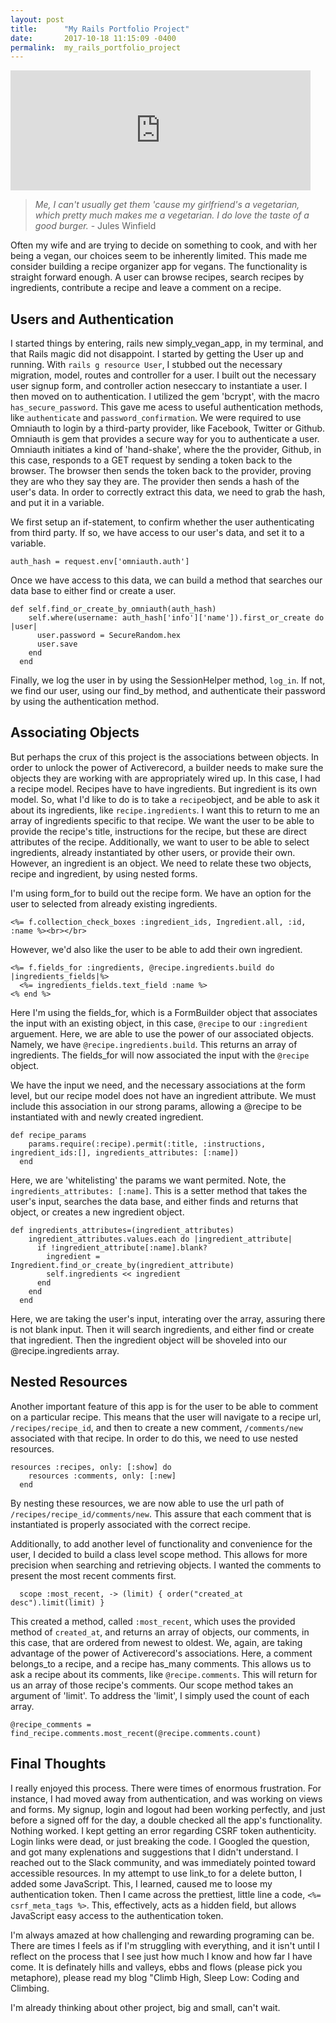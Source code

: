 ```yaml
---
layout: post
title:      "My Rails Portfolio Project"
date:       2017-10-18 11:15:09 -0400
permalink:  my_rails_portfolio_project
---
```


<iframe src="https://giphy.com/embed/CDH0spsSaqQUg" width="480" height="192" frameBorder="0" class="giphy-embed" allowFullScreen></iframe><p><a href="https://giphy.com/gifs/pulp-fiction-funny-CDH0spsSaqQUg"></a></p>


> *Me, I can't usually get them 'cause my girlfriend's a vegetarian, which pretty much makes me a vegetarian. I do love the taste of a good burger.*                   - Jules Winfield



Often my wife and are trying to decide on something to cook, and with her being a vegan, our choices seem to be inherently limited.  This made me consider building a recipe organizer app for vegans.  The functionality is straight forward enough.  A user can browse recipes,  search recipes by ingredients, contribute a recipe and leave a comment on a recipe.

## Users and Authentication

I started things by entering, rails new simply_vegan_app, in my terminal, and that Rails magic did not disappoint.  I started by getting the User up and running.  With `rails g resource User`, I stubbed out  the necessary migration, model, routes and controller for a user.  I built out the necessary user signup form, and controller action neseccary to instantiate a user.  I then moved on to authentication.  I utilized the gem 'bcrypt', with the macro `has_secure_password`.  This gave me acess to useful authentication methods, like `authenticate` and `password_confirmation`.  We were required to use Omniauth to login by a third-party provider, like Facebook, Twitter or Github.  Omniauth is gem that provides a secure way for you to authenticate a user.  Omniauth initiates a kind of 'hand-shake', where the the provider, Github, in this case, responds to a GET request by sending a token back to the browser.  The browser then sends the token back to the provider, proving they are who they say they are.  The provider then sends a hash of the user's data.  In order to correctly extract this data, we need to grab the hash, and put it in a variable.

We first setup an if-statement, to confirm whether the user authenticating from third party.  If so, we have access to our user's data, and set it to a variable.

```
auth_hash = request.env['omniauth.auth']
```

Once we have access to this data, we can build a method that searches our data base to either find or create a user.

```
def self.find_or_create_by_omniauth(auth_hash)
    self.where(username: auth_hash['info']['name']).first_or_create do |user|
      user.password = SecureRandom.hex
      user.save
    end
  end 
```

Finally, we log the user in by using the SessionHelper method, `log_in`.  If not, we find our user, using our find_by method, and authenticate their password by using the authentication method. 

## Associating Objects

But perhaps the crux of this project is the associations between objects.  In order to unlock the power of Activerecord, a builder needs to make sure the objects they are working with are appropriately wired up.  In this case, I had a recipe model.  Recipes have to have ingredients.  But ingredient is its own model.  So, what I'd like to do is to take a `recipe`object, and be able to ask it about its ingredients, like `recipe.ingredients`.  I want this to return to me an array of ingredients specific to that recipe.  We want the user to be able to provide the recipe's title, instructions for the recipe, but these are direct attributes of the recipe.  Additionally, we want to user to be able to select ingredients, already instantiated by other users, or provide their own.  However, an ingredient is an object.  We need to relate these two objects, recipe and ingredient, by using nested forms.   

I'm using form_for to build out the recipe form.  We have an option for the user to selected from already existing ingredients.


```
<%= f.collection_check_boxes :ingredient_ids, Ingredient.all, :id, :name %><br></br>
```

However, we'd also like the user to be able to add their own ingredient.

```
<%= f.fields_for :ingredients, @recipe.ingredients.build do |ingredients_fields|%>
  <%= ingredients_fields.text_field :name %>
<% end %>
```

Here I'm using the fields_for, which is a FormBuilder object that associates the input with an existing object, in this case, `@recipe` to our `:ingredient` arguement.  Here, we are able to use the power of our associated objects.  Namely, we have `@recipe.ingredients.build`. This returns an array of ingredients.  The fields_for will now associated the input with the `@recipe` object.    

We have the input we need, and the necessary associations at the form level, but our recipe model does not have an ingredient attribute.  We must include this association in our strong params, allowing a @recipe to be instantiated with and newly created ingredient.  

```
def recipe_params
    params.require(:recipe).permit(:title, :instructions, ingredient_ids:[], ingredients_attributes: [:name])
  end
```

Here, we are 'whitelisting' the params we want permited.  Note, the `ingredients_attributes: [:name]`.  This is a setter method that takes the user's input, searches the data base, and either finds and returns that object, or creates a new ingredient object.  

```
def ingredients_attributes=(ingredient_attributes)
    ingredient_attributes.values.each do |ingredient_attribute|
      if !ingredient_attribute[:name].blank?
        ingredient = Ingredient.find_or_create_by(ingredient_attribute)
        self.ingredients << ingredient
      end
    end
  end
```

Here, we are taking the user's input, interating over the array, assuring there is not blank input.  Then it will search ingredients, and either find or create that ingredient.  Then the ingredient object will be shoveled into our @recipe.ingredients array.  

## Nested Resources

Another important feature of this app is for the user to be able to comment on a particular recipe.  This means that the user will navigate to a recipe url, `/recipes/recipe_id`, and then to create a new comment, `/comments/new` associated with that recipe.  In order to do this, we need to use nested resources.  

```
resources :recipes, only: [:show] do
    resources :comments, only: [:new]
  end
```

By nesting these resources, we are now able to use the url path of `/recipes/recipe_id/comments/new`.  This assure that each comment that is instantiated is properly associated with the correct recipe. 

Additionally, to add another level of functionality and convenience for the user, I decided to build a class level scope method.  This allows for more precision when searching and retrieving objects.  I wanted the comments to present the most recent comments first.  

```
  scope :most_recent, -> (limit) { order("created_at desc").limit(limit) }
```

This created a method, called `:most_recent`, which uses the provided method of `created_at`, and returns an array of objects, our comments, in this case, that are ordered from newest to oldest.  We, again, are taking advantage of the power of  Activerecord's associations.  Here, a comment belongs_to a recipe, and a recipe has_many comments.  This allows us to ask a recipe about its comments, like `@recipe.comments`.  This will return for us an array of those recipe's comments.  Our scope method takes an argument of 'limit'.  To address the 'limit', I simply used the count of each array.  

```
@recipe_comments = find_recipe.comments.most_recent(@recipe.comments.count)
```


## Final Thoughts

I really enjoyed this process.  There were times of enormous frustration.  For instance, I had moved away from authentication, and was working on views and forms.  My signup, login and logout had been working perfectly, and just before a signed off for the day, a double checked all the app's functionality.  Nothing worked.  I kept getting an error regarding  CSRF token authenticity.  Login links were dead, or just breaking the code.  I Googled the question, and got many explenations and suggestions that I didn't understand.  I reached out to the Slack community, and was immediately pointed toward accessible resources.  In my attempt to use link_to for a delete button, I added some JavaScript.  This, I learned, caused me to loose my authentication token.  Then I came across the prettiest, little line a code, `<%= csrf_meta_tags %>`.  This, effectively, acts as a hidden field, but allows JavaScript easy access to the authentication token.  

I'm always amazed at how challenging and rewarding programing can be.  There are times I feels as if I'm struggling with everything, and it isn't until I reflect on the process that I see just how much I know and how far I have come.  It  is definately hills and valleys, ebbs and flows (please pick you metaphore), please read my blog "Climb High, Sleep Low: Coding and Climbing.  

I'm already thinking about other project, big and small, can't wait.  













